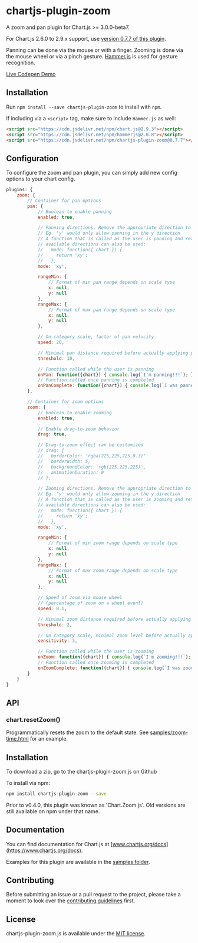 # chartjs-plugin-zoom

A zoom and pan plugin for Chart.js >= 3.0.0-beta7.

For Chart.js 2.6.0 to 2.9.x support, use [version 0.7.7 of this plugin](https://github.com/chartjs/chartjs-plugin-zoom/releases/tag/v0.7.7).

Panning can be done via the mouse or with a finger.
Zooming is done via the mouse wheel or via a pinch gesture. [Hammer.js](https://hammerjs.github.io/) is used for gesture recognition.

[Live Codepen Demo](https://codepen.io/jledentu/pen/NWWZryv)

## Installation

Run `npm install --save chartjs-plugin-zoom` to install with `npm`.

If including via a `<script>` tag, make sure to include `Hammer.js` as well:

```html
<script src="https://cdn.jsdelivr.net/npm/chart.js@2.9.3"></script>
<script src="https://cdn.jsdelivr.net/npm/hammerjs@2.0.8"></script>
<script src="https://cdn.jsdelivr.net/npm/chartjs-plugin-zoom@0.7.7"></script>
```

## Configuration

To configure the zoom and pan plugin, you can simply add new config options to your chart config.

```javascript
plugins: {
	zoom: {
		// Container for pan options
		pan: {
			// Boolean to enable panning
			enabled: true,

			// Panning directions. Remove the appropriate direction to disable
			// Eg. 'y' would only allow panning in the y direction
			// A function that is called as the user is panning and returns the
			// available directions can also be used:
			//   mode: function({ chart }) {
			//     return 'xy';
			//   },
			mode: 'xy',

			rangeMin: {
				// Format of min pan range depends on scale type
				x: null,
				y: null
			},
			rangeMax: {
				// Format of max pan range depends on scale type
				x: null,
				y: null
			},

			// On category scale, factor of pan velocity
			speed: 20,

			// Minimal pan distance required before actually applying pan
			threshold: 10,

			// Function called while the user is panning
			onPan: function({chart}) { console.log(`I'm panning!!!`); },
			// Function called once panning is completed
			onPanComplete: function({chart}) { console.log(`I was panned!!!`); }
		},

		// Container for zoom options
		zoom: {
			// Boolean to enable zooming
			enabled: true,

			// Enable drag-to-zoom behavior
			drag: true,

			// Drag-to-zoom effect can be customized
			// drag: {
			// 	 borderColor: 'rgba(225,225,225,0.3)'
			// 	 borderWidth: 5,
			// 	 backgroundColor: 'rgb(225,225,225)',
			// 	 animationDuration: 0
			// },

			// Zooming directions. Remove the appropriate direction to disable
			// Eg. 'y' would only allow zooming in the y direction
			// A function that is called as the user is zooming and returns the
			// available directions can also be used:
			//   mode: function({ chart }) {
			//     return 'xy';
			//   },
			mode: 'xy',

			rangeMin: {
				// Format of min zoom range depends on scale type
				x: null,
				y: null
			},
			rangeMax: {
				// Format of max zoom range depends on scale type
				x: null,
				y: null
			},

			// Speed of zoom via mouse wheel
			// (percentage of zoom on a wheel event)
			speed: 0.1,

			// Minimal zoom distance required before actually applying zoom
			threshold: 2,

			// On category scale, minimal zoom level before actually applying zoom
			sensitivity: 3,

			// Function called while the user is zooming
			onZoom: function({chart}) { console.log(`I'm zooming!!!`); },
			// Function called once zooming is completed
			onZoomComplete: function({chart}) { console.log(`I was zoomed!!!`); }
		}
	}
}
```

## API

### chart.resetZoom()

Programmatically resets the zoom to the default state. See [samples/zoom-time.html](samples/zoom-time.html) for an example.

## Installation

To download a zip, go to the chartjs-plugin-zoom.js on Github

To install via npm:

```bash
npm install chartjs-plugin-zoom --save
```

Prior to v0.4.0, this plugin was known as 'Chart.Zoom.js'. Old versions are still available on npm under that name.

## Documentation

You can find documentation for Chart.js at [www.chartjs.org/docs](https://www.chartjs.org/docs).

Examples for this plugin are available in the [samples folder](samples).

## Contributing

Before submitting an issue or a pull request to the project, please take a moment to look over the [contributing guidelines](CONTRIBUTING.md) first.

## License

chartjs-plugin-zoom.js is available under the [MIT license](https://opensource.org/licenses/MIT).
